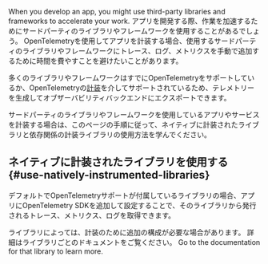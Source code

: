 When you develop an app, you might use third-party libraries and frameworks to
accelerate your work. アプリを開発する際、作業を加速するためにサードパーティのライブラリやフレームワークを使用することがあるでしょう。
OpenTelemetryを使用してアプリを計装する場合、使用するサードパーティのライブラリやフレームワークにトレース、ログ、メトリクスを手動で追加するために時間を費やすことを避けたいことがあります。

多くのライブラリやフレームワークはすでにOpenTelemetryをサポートしているか、OpenTelemetryの[計装](/docs/concepts/instrumentation/libraries/)を介してサポートされているため、テレメトリーを生成してオブザーバビリティバックエンドにエクスポートできます。

サードパーティのライブラリやフレームワークを使用しているアプリやサービスを計装する場合は、このページの手順に従って、ネイティブに計装されたライブラリと依存関係の計装ライブラリの使用方法を学んでください。

## ネイティブに計装されたライブラリを使用する {#use-natively-instrumented-libraries}

デフォルトでOpenTelemetryサポートが付属しているライブラリの場合、アプリにOpenTelemetry SDKを追加して設定することで、そのライブラリから発行されるトレース、メトリクス、ログを取得できます。

ライブラリによっては、計装のために追加の構成が必要な場合があります。
詳細はライブラリごとのドキュメントをご覧ください。
Go to the documentation for that library to learn more.
